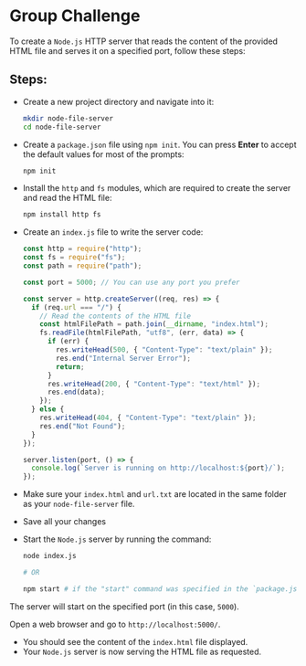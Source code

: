 # Group Challenge

To create a `Node.js` HTTP server that reads the content of the provided HTML file and serves it on a specified port, follow these steps:

## Steps:

- Create a new project directory and navigate into it:

  ```bash
  mkdir node-file-server
  cd node-file-server
  ```

- Create a `package.json` file using `npm init`. You can press **Enter** to accept the default values for most of the prompts:

  ```bash
  npm init
  ```

- Install the `http` and `fs` modules, which are required to create the server and read the HTML file:

  ```bash
  npm install http fs
  ```

- Create an `index.js` file to write the server code:

  ```js
  const http = require("http");
  const fs = require("fs");
  const path = require("path");

  const port = 5000; // You can use any port you prefer

  const server = http.createServer((req, res) => {
    if (req.url === "/") {
      // Read the contents of the HTML file
      const htmlFilePath = path.join(__dirname, "index.html");
      fs.readFile(htmlFilePath, "utf8", (err, data) => {
        if (err) {
          res.writeHead(500, { "Content-Type": "text/plain" });
          res.end("Internal Server Error");
          return;
        }
        res.writeHead(200, { "Content-Type": "text/html" });
        res.end(data);
      });
    } else {
      res.writeHead(404, { "Content-Type": "text/plain" });
      res.end("Not Found");
    }
  });

  server.listen(port, () => {
    console.log(`Server is running on http://localhost:${port}/`);
  });
  ```

- Make sure your `index.html` and `url.txt` are located in the same folder as your `node-file-server` file.

- Save all your changes

- Start the `Node.js` server by running the command:

  ```bash
  node index.js

  # OR

  npm start # if the "start" command was specified in the `package.json` file
  ```

The server will start on the specified port (in this case, `5000`).

Open a web browser and go to `http://localhost:5000/`.

- You should see the content of the `index.html` file displayed.
- Your `Node.js` server is now serving the HTML file as requested.
